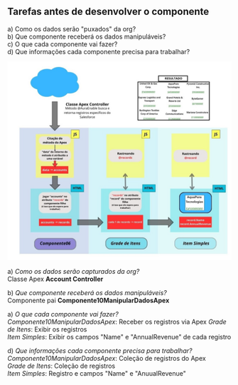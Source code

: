 ## Tarefas antes de desenvolver o componente

a) Como os dados serão "puxados" da org?  
b) Que componente receberá os dados manipuláveis?  
c) O que cada componente vai fazer?  
d) Que informações cada componente precisa para trabalhar?  

![Esquema do componente](.imagens/componente-esquema.jpg)

a) *Como os dados serão capturados da org?*   
Classe Apex **Account Controller**  

b) *Que componente receberá os dados manipuláveis?*  
Componente pai **Componente10ManipularDadosApex** 

a) *O que cada componente vai fazer?*  
*Componente10ManipularDadosApex*: Receber os registros via Apex 
*Grade de Itens*: Exibir os registros  
*Item Simples*: Exibir os campos "Name" e "AnnualRevenue" de cada registro   

d) *Que informações cada componente precisa para trabalhar?*  
*Componente10ManipularDadosApex*: Coleção de registros do Apex  
*Grade de Itens*: Coleção de registros  
*Item Simples*: Registro e campos "Name" e "AnuualRevenue" 